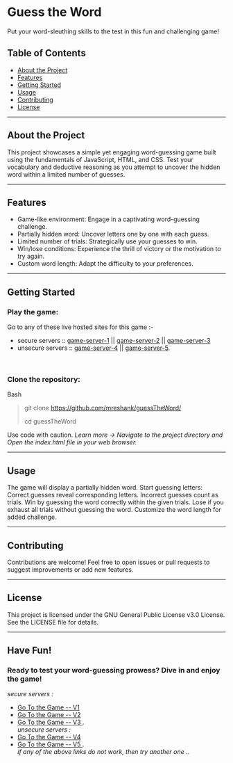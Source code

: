 # Guess the Word

Put your word-sleuthing skills to the test in this fun and challenging game!

## Table of Contents

* <a href="#about-the-project"> About the Project </a>
* <a href="#features"> Features </a>
* <a href="#getting-started"> Getting Started </a>
* <a href="#usage"> Usage </a>
* <a href="#contributing"> Contributing </a>
* <a href="#license"> License </a>

<hr>

## About the Project

This project showcases a simple yet engaging word-guessing game built using the fundamentals of JavaScript, HTML, and CSS. Test your vocabulary and deductive reasoning as you attempt to uncover the hidden word within a limited number of guesses.

<hr>

## Features

* Game-like environment: Engage in a captivating word-guessing challenge.
* Partially hidden word: Uncover letters one by one with each guess.
* Limited number of trials: Strategically use your guesses to win.
* Win/lose conditions: Experience the thrill of victory or the motivation to try again.
* Custom word length: Adapt the difficulty to your preferences.

<hr>

## Getting Started 

### Play the game:
Go to any of these live hosted sites for this game :- </br>
* secure servers  ::  [game-server-1](https://apps.eshank.biz/guess-the-word) || [game-server-2](https://mreshank.github.io/guessTheWord/) || [game-server-3](https://projects.eshank.biz/guess-the-word) </br>
* unsecure servers :: [game-server-4](http://projects.eshank.biz/guess-the-word) || [game-server-5](https://apps.eshank.biz/guess-the-word).
<br>

### Clone the repository:
Bash
> git clone https://github.com/mreshank/guessTheWord/
> 
> cd guessTheWord

Use code with caution. <i>Learn more -> Navigate to the project directory and Open the index.html file in your web browser. </i>

<hr>

## Usage 

The game will display a partially hidden word.
Start guessing letters:
Correct guesses reveal corresponding letters.
Incorrect guesses count as trials.
Win by guessing the word correctly within the given trials.
Lose if you exhaust all trials without guessing the word.
Customize the word length for added challenge.

<hr>

## Contributing 

Contributions are welcome! Feel free to open issues or pull requests to suggest improvements or add new features.

<hr>

## License 

This project is licensed under the GNU General Public License v3.0 License. See the LICENSE file for details.

<hr>

## Have Fun! 

### Ready to test your word-guessing prowess? Dive in and enjoy the game!

<em>secure servers :</em></br>
* <a href="https://apps.eshank.biz/guess-the-word"> Go To the Game -- V1 </a> 
* <a href="https://mreshank.github.io/guessTheWord"> Go To the Game -- V2 </a>
* <a href="https://projects.eshank.biz/guess-the-word"> Go To the Game -- V3 </a> .
</br><em>unsecure servers :</em></br>
* <a href="http://apps.eshank.biz/guess-the-word"> Go To the Game -- V4 </a>
* <a href="http://projects.eshank.biz/guess-the-word"> Go To the Game -- V5 </a> .
</br><i> if any of the above links do not work, then try another one .. </a>
